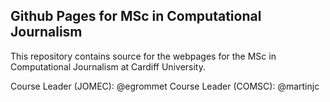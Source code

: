 ## Github Pages for MSc in Computational Journalism

This repository contains source for the webpages for the MSc in Computational Journalism at Cardiff University.

Course Leader (JOMEC): @egrommet
Course Leader (COMSC): @martinjc